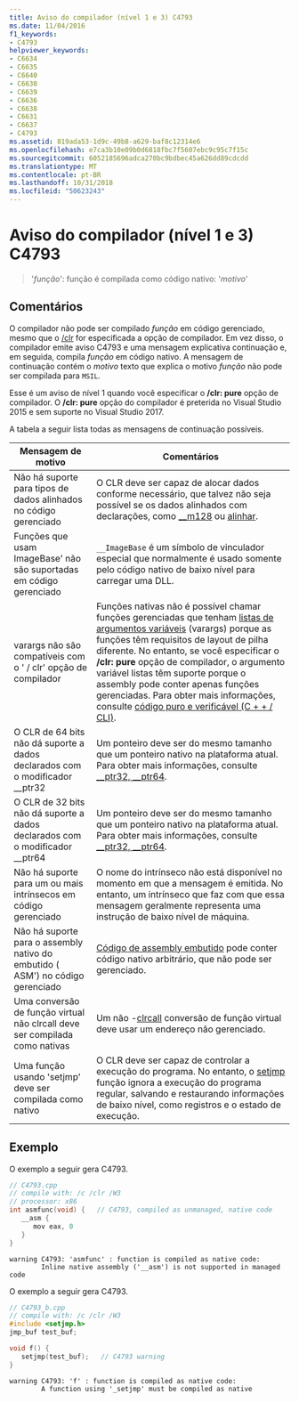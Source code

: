 ```yaml
---
title: Aviso do compilador (nível 1 e 3) C4793
ms.date: 11/04/2016
f1_keywords:
- C4793
helpviewer_keywords:
- C6634
- C6635
- C6640
- C6630
- C6639
- C6636
- C6638
- C6631
- C6637
- C4793
ms.assetid: 819ada53-1d9c-49b8-a629-baf8c12314e6
ms.openlocfilehash: e7ca3b10e09b0d6818fbc7f5607ebc9c95c7f15c
ms.sourcegitcommit: 6052185696adca270bc9bdbec45a626dd89cdcdd
ms.translationtype: MT
ms.contentlocale: pt-BR
ms.lasthandoff: 10/31/2018
ms.locfileid: "50623243"
---
```

# <a name="compiler-warning-level-1-and-3-c4793"></a>Aviso do compilador (nível 1 e 3) C4793

> '*função*': função é compilada como código nativo: '*motivo*'

## <a name="remarks"></a>Comentários

O compilador não pode ser compilado *função* em código gerenciado, mesmo que o [/clr](../../build/reference/clr-common-language-runtime-compilation.md) for especificada a opção de compilador. Em vez disso, o compilador emite aviso C4793 e uma mensagem explicativa continuação e, em seguida, compila *função* em código nativo. A mensagem de continuação contém o *motivo* texto que explica o motivo *função* não pode ser compilada para `MSIL`.

Esse é um aviso de nível 1 quando você especificar o **/clr: pure** opção de compilador.  O **/clr: pure** opção do compilador é preterida no Visual Studio 2015 e sem suporte no Visual Studio 2017.

A tabela a seguir lista todas as mensagens de continuação possíveis.

|Mensagem de motivo|Comentários|
|--------------------|-------------|
|Não há suporte para tipos de dados alinhados no código gerenciado|O CLR deve ser capaz de alocar dados conforme necessário, que talvez não seja possível se os dados alinhados com declarações, como [__m128](../../cpp/m128.md) ou [alinhar](../../cpp/align-cpp.md).|
|Funções que usam ImageBase' não são suportadas em código gerenciado|`__ImageBase` é um símbolo de vinculador especial que normalmente é usado somente pelo código nativo de baixo nível para carregar uma DLL.|
|varargs não são compatíveis com o ' / clr' opção de compilador|Funções nativas não é possível chamar funções gerenciadas que tenham [listas de argumentos variáveis](../../cpp/functions-with-variable-argument-lists-cpp.md) (varargs) porque as funções têm requisitos de layout de pilha diferente. No entanto, se você especificar o **/clr: pure** opção de compilador, o argumento variável listas têm suporte porque o assembly pode conter apenas funções gerenciadas. Para obter mais informações, consulte [código puro e verificável (C + + / CLI)](../../dotnet/pure-and-verifiable-code-cpp-cli.md).|
|O CLR de 64 bits não dá suporte a dados declarados com o modificador __ptr32|Um ponteiro deve ser do mesmo tamanho que um ponteiro nativo na plataforma atual. Para obter mais informações, consulte [__ptr32, \__ptr64](../../cpp/ptr32-ptr64.md).|
|O CLR de 32 bits não dá suporte a dados declarados com o modificador __ptr64|Um ponteiro deve ser do mesmo tamanho que um ponteiro nativo na plataforma atual. Para obter mais informações, consulte [__ptr32, \__ptr64](../../cpp/ptr32-ptr64.md).|
|Não há suporte para um ou mais intrínsecos em código gerenciado|O nome do intrínseco não está disponível no momento em que a mensagem é emitida. No entanto, um intrínseco que faz com que essa mensagem geralmente representa uma instrução de baixo nível de máquina.|
|Não há suporte para o assembly nativo do embutido ( ASM') no código gerenciado|[Código de assembly embutido](../../assembler/inline/asm.md) pode conter código nativo arbitrário, que não pode ser gerenciado.|
|Uma conversão de função virtual não clrcall deve ser compilada como nativas|Um não -[clrcall](../../cpp/clrcall.md) conversão de função virtual deve usar um endereço não gerenciado.|
|Uma função usando 'setjmp' deve ser compilada como nativo|O CLR deve ser capaz de controlar a execução do programa. No entanto, o [setjmp](../../cpp/using-setjmp-longjmp.md) função ignora a execução do programa regular, salvando e restaurando informações de baixo nível, como registros e o estado de execução.|

## <a name="example"></a>Exemplo

O exemplo a seguir gera C4793.

```cpp
// C4793.cpp
// compile with: /c /clr /W3
// processor: x86
int asmfunc(void) {   // C4793, compiled as unmanaged, native code
   __asm {
      mov eax, 0
   }
}
```

```Output
warning C4793: 'asmfunc' : function is compiled as native code:
        Inline native assembly ('__asm') is not supported in managed code
```

O exemplo a seguir gera C4793.

```cpp
// C4793_b.cpp
// compile with: /c /clr /W3
#include <setjmp.h>
jmp_buf test_buf;

void f() {
   setjmp(test_buf);   // C4793 warning
}
```

```Output
warning C4793: 'f' : function is compiled as native code:
        A function using '_setjmp' must be compiled as native
```